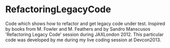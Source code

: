 RefactoringLegacyCode
=====================

Code which shows how to refactor and get legacy code under test. Inspired by books from M. Fowler and M. Feathers and by Sandro Manscusos 'Refactoring Legacy Code' session 
during JAXLondon 2012. This particular code was developed by me during my live coding session at Devcon2013.
